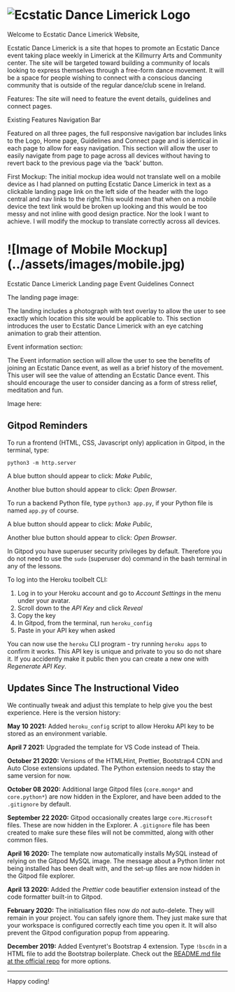 # ![Ecstatic Dance Limerick Logo]()

Welcome to Ecstatic Dance Limerick Website,

Ecstatic Dance Limerick is a site that hopes to promote an Ecstatic Dance event taking place weekly in Limerick at the Killmurry Arts and Community center. The site will be targeted toward building a community of locals looking to express themselves through a free-form dance movement. It will be a space for people wishing to connect with a conscious dancing community that is outside of the regular dance/club scene in Ireland.

Features:
The site will need to feature the event details, guidelines and connect pages.

Existing Features
Navigation Bar

Featured on all three pages, the full responsive navigation bar includes links to the Logo, Home page, Guidelines and Connect page and is identical in each page to allow for easy navigation.
This section will allow the user to easily navigate from page to page across all devices without having to revert back to the previous page via the ‘back’ button.

First Mockup:
The initial mockup idea would not translate well on a mobile device as I had planned on putting Ecstatic Dance Limerick in text as a clickable landing page link on the left side of the header with the logo central and nav links to the right.This would mean that when on a mobile device the text link would be broken up looking and this would be too messy and not inline with good design practice. Nor the look I want to achieve. I will modify the mockup to translate correctly across all devices.

# ![Image of Mobile Mockup] (../assets/images/mobile.jpg)






Ecstatic Dance Limerick
Landing page                                        Event      Guidelines     Connect

The landing page image:

The landing includes a photograph with text overlay to allow the user to see exactly which location this site would be applicable to.
This section introduces the user to Ecstatic Dance Limerick with an eye catching animation to grab their attention.

Event information section:

The Event information section will allow the user to see the benefits of joining an Ecstatic Dance event, as well as a brief history of the movement.
This user will see the value of attending an Ecstatic Dance event. This should encourage the user to consider dancing as a form of stress relief, meditation and fun.

Image here:








## Gitpod Reminders

To run a frontend (HTML, CSS, Javascript only) application in Gitpod, in the terminal, type:

`python3 -m http.server`

A blue button should appear to click: _Make Public_,

Another blue button should appear to click: _Open Browser_.

To run a backend Python file, type `python3 app.py`, if your Python file is named `app.py` of course.

A blue button should appear to click: _Make Public_,

Another blue button should appear to click: _Open Browser_.

In Gitpod you have superuser security privileges by default. Therefore you do not need to use the `sudo` (superuser do) command in the bash terminal in any of the lessons.

To log into the Heroku toolbelt CLI:

1. Log in to your Heroku account and go to *Account Settings* in the menu under your avatar.
2. Scroll down to the *API Key* and click *Reveal*
3. Copy the key
4. In Gitpod, from the terminal, run `heroku_config`
5. Paste in your API key when asked

You can now use the `heroku` CLI program - try running `heroku apps` to confirm it works. This API key is unique and private to you so do not share it. If you accidently make it public then you can create a new one with _Regenerate API Key_.

## Updates Since The Instructional Video

We continually tweak and adjust this template to help give you the best experience. Here is the version history:

**May 10 2021:** Added `heroku_config` script to allow Heroku API key to be stored as an environment variable.

**April 7 2021:** Upgraded the template for VS Code instead of Theia.

**October 21 2020:** Versions of the HTMLHint, Prettier, Bootstrap4 CDN and Auto Close extensions updated. The Python extension needs to stay the same version for now.

**October 08 2020:** Additional large Gitpod files (`core.mongo*` and `core.python*`) are now hidden in the Explorer, and have been added to the `.gitignore` by default.

**September 22 2020:** Gitpod occasionally creates large `core.Microsoft` files. These are now hidden in the Explorer. A `.gitignore` file has been created to make sure these files will not be committed, along with other common files.

**April 16 2020:** The template now automatically installs MySQL instead of relying on the Gitpod MySQL image. The message about a Python linter not being installed has been dealt with, and the set-up files are now hidden in the Gitpod file explorer.

**April 13 2020:** Added the _Prettier_ code beautifier extension instead of the code formatter built-in to Gitpod.

**February 2020:** The initialisation files now _do not_ auto-delete. They will remain in your project. You can safely ignore them. They just make sure that your workspace is configured correctly each time you open it. It will also prevent the Gitpod configuration popup from appearing.

**December 2019:** Added Eventyret's Bootstrap 4 extension. Type `!bscdn` in a HTML file to add the Bootstrap boilerplate. Check out the <a href="https://github.com/Eventyret/vscode-bcdn" target="_blank">README.md file at the official repo</a> for more options.

---

Happy coding!
